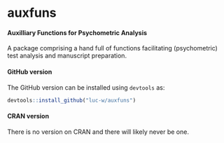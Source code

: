# auxfuns
#### Auxilliary Functions for Psychometric Analysis

A package comprising a hand full of functions facilitating (psychometric) test analysis and manuscript preparation. 

#### GitHub version

The GitHub version can be installed using `devtools` as:

```r
devtools::install_github("luc-w/auxfuns")
```

#### CRAN version 

There is no version on CRAN and there will likely never be one. 